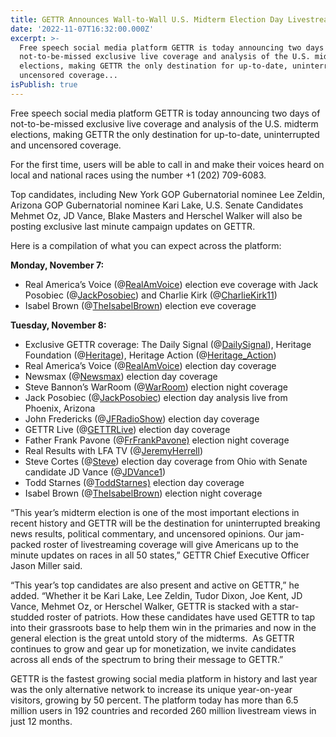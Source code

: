 ```yaml
---
title: GETTR Announces Wall-to-Wall U.S. Midterm Election Day Livestream Coverage
date: '2022-11-07T16:32:00.000Z'
excerpt: >-
  Free speech social media platform GETTR is today announcing two days of
  not-to-be-missed exclusive live coverage and analysis of the U.S. midterm
  elections, making GETTR the only destination for up-to-date, uninterrupted and
  uncensored coverage...
isPublish: true
---
```


Free speech social media platform GETTR is today announcing two days of not-to-be-missed exclusive live coverage and analysis of the U.S. midterm elections, making GETTR the only destination for up-to-date, uninterrupted and uncensored coverage.

For the first time, users will be able to call in and make their voices heard on local and national races using the number +1 (202) 709-6083.

Top candidates, including New York GOP Gubernatorial nominee Lee Zeldin, Arizona GOP Gubernatorial nominee Kari Lake, U.S. Senate Candidates Mehmet Oz, JD Vance, Blake Masters and Herschel Walker will also be posting exclusive last minute campaign updates on GETTR.

Here is a compilation of what you can expect across the platform:

**Monday, November 7:**

* Real America’s Voice (@[RealAmVoice](https://gettr.com/user/realamvoice)) election eve coverage with Jack Posobiec (@[JackPosobiec](https://gettr.com/user/jackposobiec)) and Charlie Kirk (@[CharlieKirk11](https://gettr.com/user/charliekirk11))
* Isabel Brown (@[TheIsabelBrown](https://gettr.com/user/theisabelbrown)) election eve coverage

**Tuesday, November 8:**

* Exclusive GETTR coverage: The Daily Signal (@[DailySignal](https://gettr.com/user/dailysignal)), Heritage Foundation (@[Heritage](https://gettr.com/user/heritage)), Heritage Action (@[Heritage_Action](https://gettr.com/user/heritage_action))
* Real America’s Voice (@[RealAmVoice](https://gettr.com/user/realamvoice)) election day coverage
* Newsmax (@[Newsmax](https://gettr.com/user/newsmax)) election day coverage
* Steve Bannon’s WarRoom (@[WarRoom](https://gettr.com/user/warroom)) election night coverage
* Jack Posobiec (@[JackPosobiec](https://gettr.com/user/jackposobiec)) election day analysis live from Phoenix, Arizona
* John Fredericks (@[JFRadioShow](https://gettr.com/user/jfradioshow)) election day coverage
* GETTR Live (@[GETTRLive](https://gettr.com/user/gettrlive)) election day coverage
* Father Frank Pavone (@[FrFrankPavone)](https://gettr.com/user/frfrankpavone) election night coverage
* Real Results with LFA TV (@[JeremyHerrell](https://gettr.com/user/jeremyherrell))
* Steve Cortes (@[Steve](https://gettr.com/user/steve)) election day coverage from Ohio with Senate candidate JD Vance (@[JDVance1](https://gettr.com/user/jdvance1))
* Todd Starnes (@[ToddStarnes)](https://gettr.com/user/toddstarnes) election day coverage
* Isabel Brown (@[TheIsabelBrown](https://gettr.com/user/theisabelbrown)) election night coverage

“This year’s midterm election is one of the most important elections in recent history and GETTR will be the destination for uninterrupted breaking news results, political commentary, and uncensored opinions. Our jam-packed roster of livestreaming coverage will give Americans up to the minute updates on races in all 50 states,” GETTR Chief Executive Officer Jason Miller said.

“This year’s top candidates are also present and active on GETTR,” he added. “Whether it be Kari Lake, Lee Zeldin, Tudor Dixon, Joe Kent, JD Vance, Mehmet Oz, or Herschel Walker, GETTR is stacked with a star-studded roster of patriots. How these candidates have used GETTR to tap into their grassroots base to help them win in the primaries and now in the general election is the great untold story of the midterms.  As GETTR continues to grow and gear up for monetization, we invite candidates across all ends of the spectrum to bring their message to GETTR.”

GETTR is the fastest growing social media platform in history and last year was the only alternative network to increase its unique year-on-year visitors, growing by 50 percent. The platform today has more than 6.5 million users in 192 countries and recorded 260 million livestream views in just 12 months.
